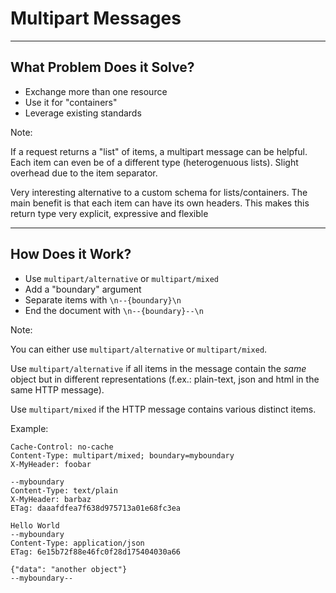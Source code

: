 # Multipart Messages

---

## What Problem Does it Solve?

* Exchange more than one resource
* Use it for "containers"
* Leverage existing standards

Note:

If a request returns a "list" of items, a multipart message can be helpful.
Each item can even be of a different type (heterogenuous lists). Slight
overhead due to the item separator.

Very interesting alternative to a custom schema for lists/containers. The main
benefit is that each item can have its own headers. This makes this return type
very explicit, expressive and flexible

---

## How Does it Work?

* Use `multipart/alternative` or `multipart/mixed`
* Add a "boundary" argument
* Separate items with `\n--{boundary}\n`
* End the document with `\n--{boundary}--\n`

Note:

You can either use `multipart/alternative` or `multipart/mixed`.

Use `multipart/alternative` if all items in the message contain the *same*
object but in different representations (f.ex.: plain-text, json and html in
the same HTTP message).

Use `multipart/mixed` if the HTTP message contains various distinct items.

Example:

```text [2,5,11,16]
Cache-Control: no-cache
Content-Type: multipart/mixed; boundary=myboundary
X-MyHeader: foobar
‌
--myboundary
Content-Type: text/plain
X-MyHeader: barbaz
ETag: daaafdfea7f638d975713a01e68fc3ea
‌
Hello World
--myboundary
Content-Type: application/json
ETag: 6e15b72f88e46fc0f28d175404030a66
‌
{"data": "another object"}
--myboundary--
```
